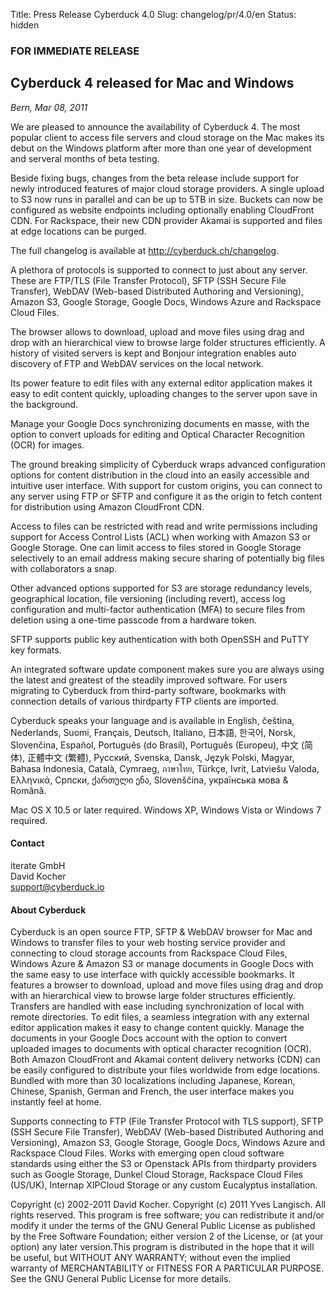 Title: Press Release Cyberduck 4.0
Slug: changelog/pr/4.0/en
Status: hidden

### FOR IMMEDIATE RELEASE

## Cyberduck 4 released for Mac and Windows

_Bern, Mar 08, 2011_

We are pleased to announce the availability of Cyberduck 4. The most popular client to access file servers and cloud storage on the Mac makes its debut on the Windows platform after more than one year of development and serveral months of beta testing.

Beside fixing bugs, changes from the beta release include support for newly introduced features of major cloud storage providers. A single upload to S3 now runs in parallel and can be up to 5TB in size. Buckets can now be configured as website endpoints including optionally enabling CloudFront CDN. For Rackspace, their new CDN provider Akamai is supported and files at edge locations can be purged.

The full changelog is available at http://cyberduck.ch/changelog.

A plethora of protocols is supported to connect to just about any server. These are FTP/TLS (File Transfer Protocol), SFTP (SSH Secure File Transfer), WebDAV (Web-based Distributed Authoring and Versioning), Amazon S3, Google Storage, Google Docs, Windows Azure and Rackspace Cloud Files.

The browser allows to download, upload and move files using drag and drop with an hierarchical view to browse large folder structures efficiently. A history of visited servers is kept and Bonjour integration enables auto discovery of FTP and WebDAV services on the local network.

Its power feature to edit files with any external editor application makes it easy to edit content quickly, uploading changes to the server upon save in the background.

Manage your Google Docs synchronizing documents en masse, with the option to convert uploads for editing and Optical Character Recognition (OCR) for images.

The ground breaking simplicity of Cyberduck wraps advanced configuration options for content distribution in the cloud into an easily accessible and intuitive user interface. With support for custom origins, you can connect to any server using FTP or SFTP and configure it as the origin to fetch content for distribution using Amazon CloudFront CDN.

Access to files can be restricted with read and write permissions including support for Access Control Lists (ACL) when working with Amazon S3 or Google Storage. One can limit access to files stored in Google Storage selectively to an email address making secure sharing of potentially big files with collaborators a snap.

Other advanced options supported for S3 are storage redundancy levels, geographical location, file versioning (including revert), access log configuration and multi-factor authentication (MFA) to secure files from deletion using a one-time passcode from a hardware token.

SFTP supports public key authentication with both OpenSSH and PuTTY key formats.

An integrated software update component makes sure you are always using the latest and greatest of the steadily improved software. For users migrating to Cyberduck from third-party software, bookmarks with connection details of various thirdparty FTP clients are imported.

Cyberduck speaks your language and is available in English, čeština, Nederlands, Suomi, Français, Deutsch, Italiano, 日本語, 한국어, Norsk, Slovenčina, Español, Português (do Brasil), Português (Europeu), 中文 (简体), 正體中文 (繁體), Русский, Svenska, Dansk, Język Polski, Magyar, Bahasa Indonesia, Català, Cymraeg, ภาษาไทย, Türkçe, Ivrit, Latviešu Valoda, Ελληνικά, Cрпски, ქართული ენა, Slovenščina, українська мова & Română.

Mac OS X 10.5 or later required. Windows XP, Windows Vista or Windows 7 required.


#### Contact

iterate GmbH  
David Kocher  
[support@cyberduck.io](mailto:support@cyberduck.io)  

#### About Cyberduck

Cyberduck is an open source FTP, SFTP & WebDAV browser for Mac and Windows to transfer files to your web hosting service provider and connecting to cloud storage accounts from Rackspace Cloud Files, Windows Azure & Amazon S3 or manage documents in Google Docs with the same easy to use interface with quickly accessible bookmarks. It features a browser to download, upload and move files using drag and drop with an hierarchical view to browse large folder structures efficiently. Transfers are handled with ease including synchronization of local with remote directories. To edit files, a seamless integration with any external editor application makes it easy to change content quickly. Manage the documents in your Google Docs account with the option to convert uploaded images to documents with optical character recognition (OCR). Both Amazon CloudFront and Akamai content delivery networks (CDN) can be easily configured to distribute your files worldwide from edge locations. Bundled with more than 30 localizations including Japanese, Korean, Chinese, Spanish, German and French, the user interface makes you instantly feel at home.

Supports connecting to FTP (File Transfer Protocol with TLS support), SFTP (SSH Secure File Transfer), WebDAV (Web-based Distributed Authoring and Versioning), Amazon S3, Google Storage, Google Docs, Windows Azure and Rackspace Cloud Files. Works with emerging open cloud software standards using either the S3 or Openstack APIs from thirdparty providers such as Google Storage, Dunkel Cloud Storage, Rackspace Cloud Files (US/UK), Internap XIPCloud Storage or any custom Eucalyptus installation.


Copyright (c) 2002-2011 David Kocher. Copyright (c) 2011 Yves Langisch. All rights reserved. This program is free software; you can redistribute it and/or modify it under the terms of the GNU General Public License as published by the Free Software Foundation; either version 2 of the License, or (at your option) any later version.This program is distributed in the hope that it will be useful, but WITHOUT ANY WARRANTY; without even the implied warranty of MERCHANTABILITY or FITNESS FOR A PARTICULAR PURPOSE. See the GNU General Public License for more details.